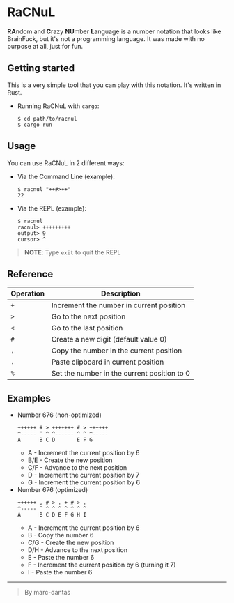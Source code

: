 # RaCNuL
**RA**ndom and **C**razy **NU**mber **L**anguage is a number notation that looks like BrainFuck, but it's not a programming language. It was made with no purpose at all, just for fun.

## Getting started
This is a very simple tool that you can play with this notation. It's written in Rust.

- Running RaCNuL with `cargo`:
  ```console
  $ cd path/to/racnul
  $ cargo run
  ```

## Usage
You can use RaCNuL in 2 different ways:

- Via the Command Line (example):
  ```console
  $ racnul "++#>++"
  22
  ```

- Via the REPL (example):
  ```console
  $ racnul
  racnul> +++++++++
  output> 9
  cursor> ^
  ```
> **NOTE**: Type `exit` to quit the REPL

## Reference

| **Operation** | **Description**                             |
| ------------- | ------------------------------------------- |
| `+`           | Increment the number in current position    |
| `>`           | Go to the next position                     |
| `<`           | Go to the last position                     |
| `#`           | Create a new digit (default value 0)        |
| `,`           | Copy the number in the current position     |
| `.`           | Paste clipboard in current position         |
| `%`           | Set the number in the current position to 0 |

## Examples
- Number 676 (non-optimized)
   ```
   ++++++ # > +++++++ # > ++++++
   ^----- ^ ^ ^------ ^ ^ ^-----
   A      B C D       E F G     
   ```
   + A - Increment the current position by 6
   + B/E - Create the new position
   + C/F - Advance to the next position
   + D - Increment the current position by 7
   + G - Increment the current position by 6
- Number 676 (optimized)
   ```
   ++++++ , # > . + # > .
   ^----- ^ ^ ^ ^ ^ ^ ^ ^
   A      B C D E F G H I
   ```
   + A - Increment the current position by 6
   + B - Copy the number 6
   + C/G - Create the new position
   + D/H - Advance to the next position
   + E - Paste the number 6
   + F - Increment the current position by 6 (turning it 7)
   + I - Paste the number 6

---

> By marc-dantas